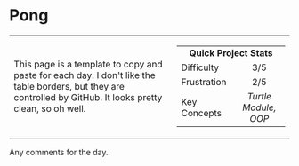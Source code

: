 # Pong

<table border='0'>
<tr>
  <td>
  This page is a template to copy and paste for each day. I don't like the table borders, but they are controlled by GitHub. It looks pretty clean, so oh well.
  </td>
  <td>
    <div>
      <table>
        <tr>
          <td align='center' colspan="2"><strong>Quick Project Stats</strong></td>
        </tr>
        <tr>
          <td>Difficulty</td>
          <td align='center'>3/5</td>
        </tr>
        <tr>
          <td>Frustration</td>
          <td align='center'>2/5</td>
        </tr>
        <tr>
          <td>Key Concepts</td>
          <td align='center'><em>Turtle Module, OOP</em></td>
        </tr>
      </table>
    </div>
  </td>
</tr>
</table>


Any comments for the day.
